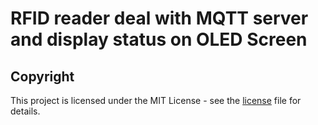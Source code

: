 # RFID reader deal with MQTT server and display status on OLED Screen

## Copyright

This project is licensed under the MIT License - see the [license](LICENSE) file for details.